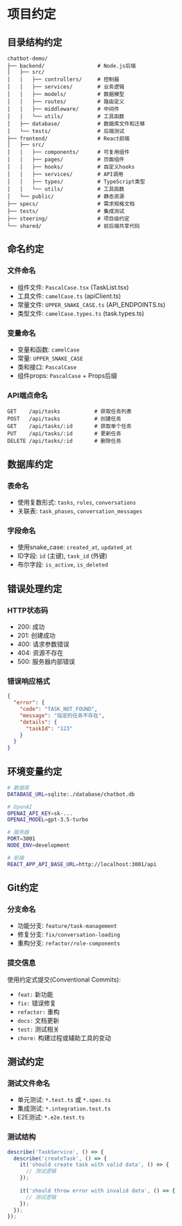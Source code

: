 # 项目约定

## 目录结构约定

```
chatbot-demo/
├── backend/                 # Node.js后端
│   ├── src/
│   │   ├── controllers/     # 控制器
│   │   ├── services/        # 业务逻辑
│   │   ├── models/          # 数据模型
│   │   ├── routes/          # 路由定义
│   │   ├── middleware/      # 中间件
│   │   └── utils/           # 工具函数
│   ├── database/            # 数据库文件和迁移
│   └── tests/               # 后端测试
├── frontend/                # React前端
│   ├── src/
│   │   ├── components/      # 可复用组件
│   │   ├── pages/           # 页面组件
│   │   ├── hooks/           # 自定义hooks
│   │   ├── services/        # API调用
│   │   ├── types/           # TypeScript类型
│   │   └── utils/           # 工具函数
│   └── public/              # 静态资源
├── specs/                   # 需求规格文档
├── tests/                   # 集成测试
├── steering/                # 项目级约定
└── shared/                  # 前后端共享代码
```

## 命名约定

### 文件命名
- 组件文件: `PascalCase.tsx` (TaskList.tsx)
- 工具文件: `camelCase.ts` (apiClient.ts)
- 常量文件: `UPPER_SNAKE_CASE.ts` (API_ENDPOINTS.ts)
- 类型文件: `camelCase.types.ts` (task.types.ts)

### 变量命名
- 变量和函数: `camelCase`
- 常量: `UPPER_SNAKE_CASE`
- 类和接口: `PascalCase`
- 组件props: `PascalCase` + Props后缀

### API端点命名
```
GET    /api/tasks           # 获取任务列表
POST   /api/tasks           # 创建任务
GET    /api/tasks/:id       # 获取单个任务
PUT    /api/tasks/:id       # 更新任务
DELETE /api/tasks/:id       # 删除任务
```

## 数据库约定

### 表命名
- 使用复数形式: `tasks`, `roles`, `conversations`
- 关联表: `task_phases`, `conversation_messages`

### 字段命名
- 使用snake_case: `created_at`, `updated_at`
- ID字段: `id` (主键), `task_id` (外键)
- 布尔字段: `is_active`, `is_deleted`

## 错误处理约定

### HTTP状态码
- 200: 成功
- 201: 创建成功
- 400: 请求参数错误
- 404: 资源不存在
- 500: 服务器内部错误

### 错误响应格式
```json
{
  "error": {
    "code": "TASK_NOT_FOUND",
    "message": "指定的任务不存在",
    "details": {
      "taskId": "123"
    }
  }
}
```

## 环境变量约定

```bash
# 数据库
DATABASE_URL=sqlite:./database/chatbot.db

# OpenAI
OPENAI_API_KEY=sk-...
OPENAI_MODEL=gpt-3.5-turbo

# 服务器
PORT=3001
NODE_ENV=development

# 前端
REACT_APP_API_BASE_URL=http://localhost:3001/api
```

## Git约定

### 分支命名
- 功能分支: `feature/task-management`
- 修复分支: `fix/conversation-loading`
- 重构分支: `refactor/role-components`

### 提交信息
使用约定式提交(Conventional Commits):
- `feat:` 新功能
- `fix:` 错误修复
- `refactor:` 重构
- `docs:` 文档更新
- `test:` 测试相关
- `chore:` 构建过程或辅助工具的变动

## 测试约定

### 测试文件命名
- 单元测试: `*.test.ts` 或 `*.spec.ts`
- 集成测试: `*.integration.test.ts`
- E2E测试: `*.e2e.test.ts`

### 测试结构
```typescript
describe('TaskService', () => {
  describe('createTask', () => {
    it('should create task with valid data', () => {
      // 测试逻辑
    });
    
    it('should throw error with invalid data', () => {
      // 测试逻辑
    });
  });
});
```

